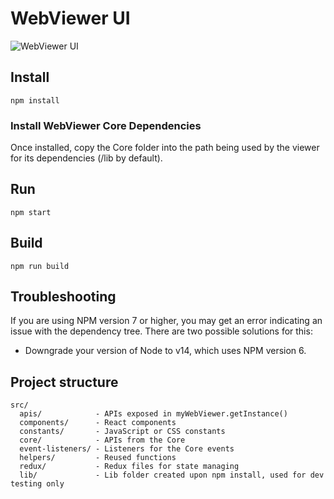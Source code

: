 # WebViewer UI 

![WebViewer UI](https://www.pdftron.com/downloads/pl/webviewer-ui.png)



## Install

```
npm install
```

### Install WebViewer Core Dependencies

Once installed, copy the Core folder into the path being used by the viewer for its dependencies (/lib by default).

## Run

```
npm start
```

## Build

```
npm run build
```

## Troubleshooting

If you are using NPM version 7 or higher, you may get an error indicating an issue with the dependency tree. There are two possible solutions for this:
- Downgrade your version of Node to v14, which uses NPM version 6. 

## Project structure

```
src/
  apis/            - APIs exposed in myWebViewer.getInstance()
  components/      - React components
  constants/       - JavaScript or CSS constants
  core/            - APIs from the Core
  event-listeners/ - Listeners for the Core events
  helpers/         - Reused functions
  redux/           - Redux files for state managing
  lib/             - Lib folder created upon npm install, used for dev testing only
```
